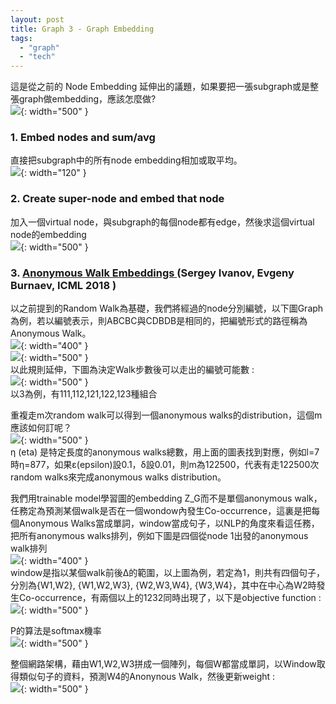 ```yaml
---
layout: post
title: Graph 3 - Graph Embedding
tags: 
  - "graph" 
  - "tech"
---
```

這是從之前的 Node Embedding 延伸出的議題，如果要把一張subgraph或是整張graph做embedding，應該怎麼做?  
![](https://i.imgur.com/r9WyXOb.png){: width="500" }    

### 1. Embed nodes and sum/avg
直接把subgraph中的所有node embedding相加或取平均。  
![](https://i.imgur.com/OR0I7cP.png){: width="120" }  

### 2. Create super-node and embed that node
加入一個virtual node，與subgraph的每個node都有edge，然後求這個virtual node的embedding   
![](https://i.imgur.com/cgKFEL6.png){: width="500" }    


### 3. [Anonymous Walk Embeddings ](http://proceedings.mlr.press/v80/ivanov18a.html) (Sergey Ivanov, Evgeny Burnaev, ICML 2018 )
以之前提到的Random Walk為基礎，我們將經過的node分別編號，以下圖Graph為例，若以編號表示，則ABCBC與CDBDB是相同的，把編號形式的路徑稱為Anonymous Walk。  
![](https://i.imgur.com/R1kixNi.png){: width="400" }  
![](https://i.imgur.com/KNgKpef.png){: width="500" }    
以此規則延伸，下圖為決定Walk步數後可以走出的編號可能數 :   
![](https://i.imgur.com/kUhXnZV.png){: width="500" }  
以3為例，有111,112,121,122,123種組合   

重複走m次random walk可以得到一個anonymous walks的distribution，這個m應該如何訂呢？  
![](https://i.imgur.com/gmnRCbN.png){: width="500" }   
η (eta) 是特定長度的anonymous walks總數，用上面的圖表找到對應，例如l=7時η=877，如果ε(epsilon)設0.1，δ設0.01，則m為122500，代表有走122500次random walks來完成anonymous walks distribution。  

我們用trainable model學習圖的embedding Z_G而不是單個anonymous walk，任務定為預測某個walk是否在一個wondow內發生Co-occurrence，這裏是把每個Anonymous Walks當成單詞，window當成句子，以NLP的角度來看這任務，把所有anonymous walks排列，例如下圖是四個從node 1出發的anonymous walk排列  
![](https://i.imgur.com/Ivf7GI9.png){: width="400" }  
window是指以某個walk前後Δ的範圍，以上圖為例，若定為1，則共有四個句子，分別為{W1,W2}, {W1,W2,W3}, {W2,W3,W4}, {W3,W4}，其中在中心為W2時發生Co-occurrence，有兩個以上的1232同時出現了，以下是objective function :  
![](https://i.imgur.com/blkYPdB.png){: width="500" }   

P的算法是softmax機率  
![](https://i.imgur.com/MGHrnfF.png){: width="500" }   

整個網路架構，藉由W1,W2,W3拼成一個陣列，每個W都當成單詞，以Window取得類似句子的資料，預測W4的Anonynous Walk，然後更新weight :  
![](https://i.imgur.com/jaTRAyW.png){: width="500" }  


